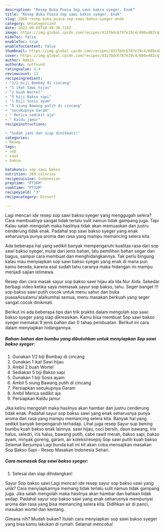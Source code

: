 ```yaml
---
description: "Resep Buka Puasa Sop sawi bakso syeger, Enak"
title: "Resep Buka Puasa Sop sawi bakso syeger, Enak"
slug: 2068-resep-buka-puasa-sop-sawi-bakso-syeger-enak
category: Uncategorized
date: 2022-09-05T18:49:36.716Z
image: https://img-global.cpcdn.com/recipes/4327bdc6787e19c4/680x482cq70/sop-sawi-bakso-syeger-foto-resep-utama.jpg
hideToc: false
enableToc: true
enableTocContent: false
thumbnail: https://img-global.cpcdn.com/recipes/4327bdc6787e19c4/680x482cq70/sop-sawi-bakso-syeger-foto-resep-utama.jpg
cover: https://img-global.cpcdn.com/recipes/4327bdc6787e19c4/680x482cq70/sop-sawi-bakso-syeger-foto-resep-utama.jpg
author: Admin
authorAv: notfound
ratingvalue: 4.4
reviewcount: 13
recipeingredient:
- "1/2 biji Bombay di cincang"
- "1 ikat Sawi hijau"
- "2 buah Wortel"
- "5 biji Bakso sapi"
- "1 biji Sosis ayam"
- "5 siung Bawang putih di cincang"
- "secukupnya Garam"
- " Merica sedikit aja"
- " Kaldu jamur"
recipeinstructions:

- "Sudah jadi dan siap dinikmati!"
categories:
- Resep
tags:
- sop
- sawi
- bakso

katakunci: sop sawi bakso 
nutrition: 269 calories
recipecuisine: Indonesian
preptime: "PT36M"
cooktime: "PT32M"
recipeyield: "3"
recipecategory: Dessert

---
```



Lagi mencari ide resep sop sawi bakso syeger yang menggugah selera? Cara membuatnya sangat tidak terlalu sulit namun tidak gampang juga. Tapi Kalau salah mengolah maka hasilnya tidak akan memuaskan dan justru cenderung tidak enak. Padahal sop sawi bakso syeger yang enak seharusnya punya aroma dan rasa yang mampu memancing selera kita.


Ada beberapa hal yang sedikit banyak mempengaruhi kualitas rasa dari sop sawi bakso syeger, mulai dari jenis bahan, lalu pemilihan bahan segar dan bagus, sampai cara membuat dan menghidangkannya. Tak perlu bingung kalau mau menyiapkan sop sawi bakso syeger yang enak di mana pun kamu berada, karena asal sudah tahu caranya maka hidangan ini mampu menjadi sajian istimewa.

Resep dan cara masak sayur sop bakso sawi hijau ala Ida Nur Aida. Sekedar berbagi video ketika saya memasak sayur sop bakso, tahu. Seger banget !!! sop bakso sawi putih cocok untuk menu sahur dan buka puasaAssalamu&#39;alaikumhai semua, menu masakan berkuah yang seger sangat cocok dinikmati.


Berikut ini ada beberapa tips dan trik praktis dalam mengolah sop sawi bakso syeger yang siap dikreasikan. Kamu bisa membuat Sop sawi bakso syeger memakai 9 jenis bahan dan 0 tahap pembuatan. Berikut ini cara dalam menyiapkan hidangannya.

<!--inarticleads1-->

##### Bahan-bahan dan bumbu yang dibutuhkan untuk menyiapkan Sop sawi bakso syeger:

1. Gunakan 1/2 biji Bombay di cincang
1. Gunakan 1 ikat Sawi hijau
1. Ambil 2 buah Wortel
1. Sediakan 5 biji Bakso sapi
1. Gunakan 1 biji Sosis ayam
1. Ambil 5 siung Bawang putih di cincang
1. Persiapkan secukupnya Garam
1. Ambil  Merica sedikit aja
1. Persiapkan  Kaldu jamur


Jika keliru mengolah maka hasilnya akan hambar dan justru cenderung tidak enak. Padahal sayur sop bakso sawi yang enak seharusnya punya aroma dan rasa yang mampu memancing selera kita. Banyak hal yang sedikit banyak berpengaruh terhadap. Lihat juga resep Sayur sup bening bumbu kuah bakso enak lainnya. sawi hijau, cuci bersih, daun bawang, iris halus, seledri, iris halus, bawang putih, cabe rawit merah, bakso sapi, bakso ayam, minyak goreng, garam, air koleksiresepsj Sop sawi putih kuah bakso Selamat Berjumpa Lagi bunda kali ini kit akan coba mensajikan masakan Sop Bakso Sapi - Resep Masakan Indonesia Sehari. 

<!--inarticleads2-->

##### Cara memasak Sop sawi bakso syeger:


1. Selesai dan siap dihidangkan!

Sayur Sop bakso sawi Lagi mencari ide resep sayur sop bakso sawi yang unik? Cara menyiapkannya memang tidak terlalu sulit namun tidak gampang juga. Jika salah mengolah maka hasilnya akan hambar dan bahkan tidak sedap. Padahal sayur sop bakso sawi yang enak seharusnya mempunyai aroma dan rasa yang bisa memancing selera kita. Didihkan air di panci, masukan wortel dan kentang. 

Gimana nih? Mudah bukan? Itulah cara menyiapkan sop sawi bakso syeger yang bisa kamu lakukan di rumah. Selamat mencoba!
